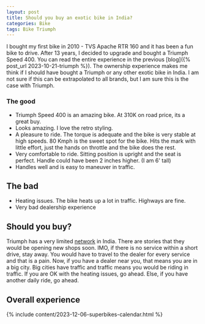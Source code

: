 ```yaml
---
layout: post
title: Should you buy an exotic bike in India?
categories: Bike
tags: Bike Triumph
---
```


I bought my first bike in 2010 - TVS Apache RTR 160 and it has been a fun bike to drive. After 13 years, I decided to upgrade and bought a Triumph Speed 400. You can read the entire experience in the previous [blog]({% post_url 2023-10-21-triumph %}). The ownership experience makes me think if I should have bought a Triumph or any other exotic bike in India. I am not sure if this can be extrapolated to all brands, but I am sure this is the case with Triumph.

### The good

- Triumph Speed 400 is an amazing bike. At 310K on road price, its a great buy.
- Looks amazing. I love the retro styling.
- A pleasure to ride. The torque is adequate and the bike is very stable at high speeds. 80 Kmph is the sweet spot for the bike. Hits the mark with little effort, just the hands on throttle and the bike does the rest.
- Very comfortable to ride. Sitting position is upright and the seat is perfect. Handle could have been 2 inches higher. (I am 6' tall)
- Handles well and is easy to maneuver in traffic.


## The bad

- Heating issues. The bike heats up a lot in traffic. Highways are fine.
- Very bad dealership experience

## Should you buy?

Triumph has a very limited [network](https://www.triumphmotorcycles.in/dealers/dealer-search) in India. There are stories that they would be opening new shops soon. IMO, if there is no service within a short drive, stay away. You would have to travel to the dealer for every service and that is a pain. Now, if you have a dealer near you, that means you are in a big city. Big cities have traffic and traffic means you would be riding in traffic. If you are OK with the heating issues, go ahead. Else, if you have another daily ride, go ahead.

## Overall experience

{% include content/2023-12-06-superbikes-calendar.html %}